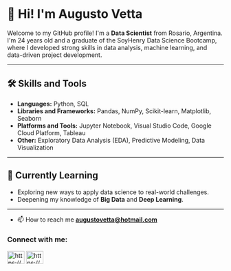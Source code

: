 # 👋 Hi! I'm Augusto Vetta  

Welcome to my GitHub profile! I'm a **Data Scientist** from Rosario, Argentina. I'm 24 years old and a graduate of the SoyHenry Data Science Bootcamp, where I developed strong skills in data analysis, machine learning, and data-driven project development.  

---

## 🛠️ **Skills and Tools**  
- **Languages:** Python, SQL  
- **Libraries and Frameworks:** Pandas, NumPy, Scikit-learn, Matplotlib, Seaborn  
- **Platforms and Tools:** Jupyter Notebook, Visual Studio Code, Google Cloud Platform, Tableau  
- **Other:** Exploratory Data Analysis (EDA), Predictive Modeling, Data Visualization  

---

## 🌱 Currently Learning  
- Exploring new ways to apply data science to real-world challenges.  
- Deepening my knowledge of **Big Data** and **Deep Learning**.  

---

- 📫 How to reach me **augustovetta@hotmail.com**

<h3 align="left">Connect with me:</h3>
<p align="left">
<a href="https://linkedin.com/in/https://www.linkedin.com/in/augusto-vetta-a734a1219/" target="blank"><img align="center" src="https://raw.githubusercontent.com/rahuldkjain/github-profile-readme-generator/master/src/images/icons/Social/linked-in-alt.svg" alt="https://www.linkedin.com/in/augusto-vetta-a734a1219/" height="30" width="40" /></a>
<a href="https://instagram.com/https://www.instagram.com/augustovetta/" target="blank"><img align="center" src="https://raw.githubusercontent.com/rahuldkjain/github-profile-readme-generator/master/src/images/icons/Social/instagram.svg" alt="https://www.instagram.com/augustovetta/" height="30" width="40" /></a>
</p>
